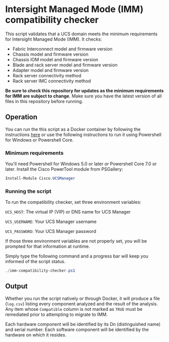 # Intersight Managed Mode (IMM) compatibility checker

This script validates that a UCS domain meets the minimum requirements for Intersight Managed Mode (IMM). It checks:
* Fabric Interconnect model and firmware version
* Chassis model and firmware version
* Chassis IOM model and firmware version
* Blade and rack server model and firmware version
* Adapter model and firmware version
* Rack server connectivity method
* Rack server IMC connectivity method

**Be sure to check this repository for updates as the minimum requirements for IMM are subject to change**. Make sure you have the latest version of all files in this repository before running.

## Operation

You can run the this script as a Docker container by following the instructions [here](DOCKER.md) or use the following instructions to run it using Powershell for Windows or Powershell Core.

### Minimum requirements

You'll need Powershell for Windows 5.0 or later *or* Powershell Core 7.0 or later. Install the Cisco PowerTool module from PSGallery:

```powershell
Install-Module Cisco.UCSManager
```

### Running the script

To run the compatibility checker, set three environment variables:

`UCS_HOST`: The virtual IP (VIP) or DNS name for UCS Manager

`UCS_USERNAME`: Your UCS Manager username

`UCS_PASSWORD`: Your UCS Manager password

If those three environment variables are not properly set, you will be prompted for that information at runtime.

Simply type the following command and a progress bar will keep you informed of the script status.

```powershell
./imm-compatibility-checker.ps1
```

## Output

Whether you run the script natively or through Docker, it will produce a file (`log.csv`) listing every component analyzed and the result of the analysis. Any item whose `Compatible` column is not marked as `TRUE` must be remediated prior to attempting to migrate to IMM.

Each hardware component will be identified by its Dn (distinguished name) and serial number. Each software component will be identified by the hardware on which it resides.

